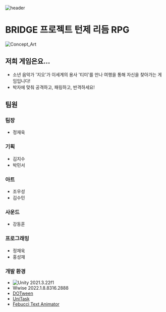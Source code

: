 ![header](https://capsule-render.vercel.app/api?type=waving&color=gradient&height=250&section=header&text=Duet%20Forte&fontSize=72&animation=fadeIn&fontAlignY=40)

# BRIDGE 프로젝트 턴제 리듬 RPG
![Concept_Art](https://github.com/Duet-Forte/Duet-Forte/assets/120005251/d8847970-cbd2-4277-b5d4-7a6cf58bce3b)

## 저희 게임은요...
 - 소년 음악가 '지오'가 이세계의 용사 '티미'를 만나 여행을 통해 자신을 찾아가는 게임입니다!
 - 박자에 맞춰 공격하고, 패링하고, 반격하세요!

## 팀원
### 팀장
 - 정재욱
### 기획
 - 김지수
 - 박민서
### 아트
 - 조우성
 - 김수민
### 사운드
 - 강동훈
### 프로그래밍
 - 정재욱
 - 홍성재

### 개발 환경
 - ![Unity](https://img.shields.io/badge/unity-%23000000.svg?style=for-the-badge&logo=unity&logoColor=white) 2021.3.22f1
 - Wwise 2022.1.8.8316.2888
 - [DOTween](https://assetstore.unity.com/packages/tools/animation/dotween-hotween-v2-27676)
 - [UniTask](https://github.com/Cysharp/UniTask)
 - [Febucci Text Animator](https://assetstore.unity.com/packages/tools/gui/text-animator-for-unity-254677)
